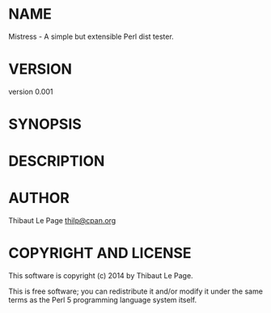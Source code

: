 # NAME

Mistress - A simple but extensible Perl dist tester.

# VERSION

version 0.001

# SYNOPSIS

# DESCRIPTION

# AUTHOR

Thibaut Le Page <thilp@cpan.org>

# COPYRIGHT AND LICENSE

This software is copyright (c) 2014 by Thibaut Le Page.

This is free software; you can redistribute it and/or modify it under
the same terms as the Perl 5 programming language system itself.
